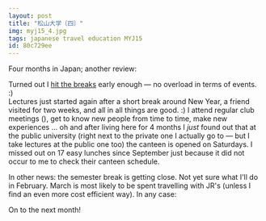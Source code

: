 ```yaml
---
layout: post
title: "松山大学〔四〕"
img: myj15_4.jpg
tags: japanese travel education MYJ15
id: 80c729ee
---
```


Four months in Japan; another review:

Turned out I [hit the breaks](?a=dcfa4ea5) early enough — no overload in terms of events. :)<br>
Lectures just started again after a short break around New Year, a friend visited for two weeks, and all in all things are good. :) I attend regular club meetings (<!-- mixlang:部会:bukai -->), get to know new people from time to time,  make new experiences ... oh and after living here for 4 months I *just* found out that at the public university (right next to the private one I actually go to — but I take lectures at the public one too) the canteen is opened on Saturdays. I missed out on 17 easy lunches since September just because it did not occur to me to check their canteen schedule.

In other news: the semester break is getting close. Not yet sure what I'll do in February. March is most likely to be spent travelling with JR's <!-- mixlang:青春18きっぷ:Seishun 18 Ticket --> (unless I find an even more cost efficient way). In any case:

On to the next month!